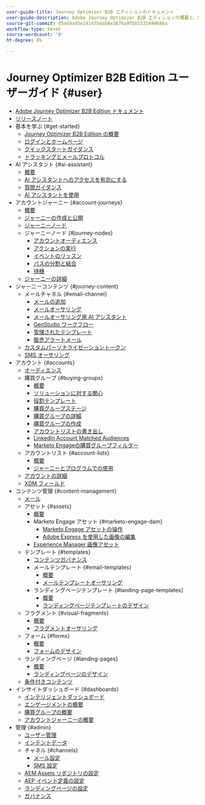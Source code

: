 ```yaml
---
user-guide-title: Journey Optimizer B2B エディションのドキュメント
user-guide-description: Adobe Journey Optimizer B2B エディションの概要と、組み込みの生成 AI と業界最先端の自動化機能を使用して、アカウントと購買グループのジャーニーを調整する方法について説明します。
source-git-commit: d5e69ad5e24147b4ab8e3876a9fbb5325499686a
workflow-type: tm+mt
source-wordcount: '0'
ht-degree: 0%

---
```



# Journey Optimizer B2B Edition ユーザーガイド {#user}

+ [Adobe Journey Optimizer B2B Edition ドキュメント](guide-overview.md)
+ [リリースノート](./release-notes/release-notes.md)
+ 基本を学ぶ {#get-started}
   + [Journey Optimizer B2B Edition の概要](about-journey-optimizer-b2b-edition.md)
   + [ログインとホームページ](home-page.md)
   + [クイックスタートガイダンス](./start/get-started.md)
   + [トラッキングとメールプロトコル](./start/email-protocols.md)
+ AI アシスタント {#ai-assistant}
   + [概要](./ai-assistant/ai-assistant-overview.md)
   + [AI アシスタントへのアクセスを有効にする](./ai-assistant/enable-ai-assistant-access.md)
   + [質問ガイダンス](./ai-assistant/question-guidance.md)
   + [AI アシスタントを使用](./ai-assistant/use-ai-assistant.md)
+ アカウントジャーニー {#account-journeys}
   + [概要](./journeys/journey-overview.md)
   + [ジャーニーの作成と公開](./journeys/create-publish-journey.md)
   + [ジャーニーノード](./journeys/journey-nodes.md)
   + ジャーニーノード {#journey-nodes}
      + [アカウントオーディエンス](./journeys/account-audience-nodes.md)
      + [アクションの実行](./journeys/action-nodes.md)
      + [イベントのリッスン](./journeys/listen-for-event-nodes.md)
      + [パスの分割と結合](./journeys/split-merge-paths-nodes.md)
      + [待機](./journeys/wait-nodes.md)
   + [ジャーニーの詳細](./journeys/journey-details.md)
+ ジャーニーコンテンツ {#journey-content}
   + メールチャネル {#email-channel}
      + [メールの追加](./content/add-email.md)
      + [メールオーサリング](./content/email-authoring.md)
      + [メールオーサリング用 AI アシスタント](./content/ai-assistant-emails.md)
      + [GenStudio ワークフロー](./content/genstudio-email-workflow.md)
      + [管理されたテンプレート](./content/email-authoring-governance.md)
      + [販売アラートメール](./content/sales-alert-email.md)
   + [カスタムパーソナライゼーショントークン](./content/personalization-my-tokens.md)
   + [SMS オーサリング](./content/sms-authoring.md)
+ アカウント {#accounts}
   + [オーディエンス](./audiences/account-audience-overview.md)
   + 購買グループ {#buying-groups}
      + [概要](./buying-groups/buying-groups-overview.md)
      + [ソリューションに対する関心](./buying-groups/solution-interests.md)
      + [役割テンプレート](./buying-groups/buying-groups-role-templates.md)
      + [購買グループステージ](./buying-groups/buying-group-stages.md)
      + [購買グループの詳細](./buying-groups/buying-group-details.md)
      + [購買グループの作成](./buying-groups/buying-groups-create.md)
      + [アカウントリストの書き出し](./audiences/account-list-export.md)
      + [LinkedIn Account Matched Audiences](./data/linkedin-account-matched-audiences.md)
      + [Marketo Engageの購買グループフィルター](./buying-groups/marketo-engage-smart-list-buying-group-filters.md)
   + アカウントリスト {#account-lists}
      + [概要](./accounts/account-lists.md)
      + [ジャーニーとプログラムでの使用](./accounts/account-lists-journeys.md)
   + [アカウントの詳細](./accounts/account-details.md)
   + [XDM フィールド](./data/field-mapping.md)
+ コンテンツ管理 {#content-management}
   + [メール](./content/emails-list.md)
   + アセット {#assets}
      + [概要](./content/assets-overview.md)
      + Marketo Engage アセット {#marketo-engage-dam}
         + [Marketo Engage アセットの操作](./content/marketo-engage-design-studio.md)
         + [Adobe Express を使用した画像の編集](./content/image-edit-adobe-express.md)
      + [Experience Manager 画像アセット](./content/aem-assets.md)
   + テンプレート {#templates}
      + [コンテンツガバナンス](./content/template-content-governance.md)
      + メールテンプレート {#email-templates}
         + [概要](./content/email-templates.md)
         + [メールテンプレートオーサリング](./content/email-template-authoring.md)
      + ランディングページテンプレート {#landing-page-templates}
         + [概要](./content/landing-page-templates.md)
         + [ランディングページテンプレートのデザイン](./content/landing-page-template-design.md)
   + フラグメント {#visual-fragments}
      + [概要](./content/fragments.md)
      + [フラグメントオーサリング](./content/fragment-authoring.md)
   + フォーム {#forms}
      + [概要](./content/forms.md)
      + [フォームのデザイン](./content/form-design.md)
   + ランディングページ {#landing-pages}
      + [概要](./content/landing-pages.md)
      + [ランディングページのデザイン](./content/landing-page-design.md)
   + [条件付きコンテンツ](./content/conditional-content.md)
+ インサイトダッシュボード {#dashboards}
   + [インテリジェントダッシュボード](./dashboards/intelligent-dashboard.md)
   + [エンゲージメントの概要](./dashboards/engagement-dashboard.md)
   + [購買グループの概要](./dashboards/buying-groups-dashboard.md)
   + [アカウントジャーニーの概要](./dashboards/journeys-dashboard.md)
+ 管理 {#admin}
   + [ユーザー管理](./admin/user-management.md)
   + [インテントデータ](./admin/intent-data.md)
   + チャネル {#channels}
      + [メール設定](./admin/configure-channels-emails.md)
      + [SMS 設定](./admin/configure-channels-sms.md)
   + [AEM Assets リポジトリの設定](./admin/configure-aem-repositories.md)
   + [AEP イベント定義の設定](./admin/configure-aep-events.md)
   + [ランディングページの設定](./admin/landing-page-settings.md)
   + [ガバナンス](./admin/governance.md)
